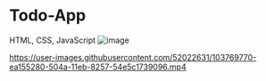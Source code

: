 # Todo-App
HTML, CSS, JavaScript
![image](https://user-images.githubusercontent.com/52022631/103769359-1bd9e980-504a-11eb-9902-6aa0d62c30d3.png)

https://user-images.githubusercontent.com/52022631/103769770-ea155280-504a-11eb-8257-54e5c1739096.mp4

